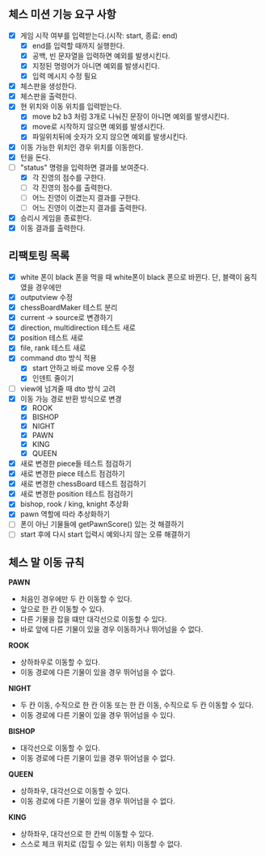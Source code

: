 ## 체스 미션 기능 요구 사항

- [x] 게임 시작 여부를 입력받는다.(시작: start, 종료: end)
  - [x] end를 입력할 때까지 실행한다.
  - [x] 공백, 빈 문자열을 입력하면 예외를 발생시킨다.
  - [x] 지정된 명령어가 아니면 예외를 발생시킨다.
  - [x] 입력 메시지 수정 필요
- [x] 체스판을 생성한다.
- [x] 체스판을 출력한다.
- [x] 현 위치와 이동 위치를 입력받는다.
  - [x] move b2 b3 처럼 3개로 나눠진 문장이 아니면 예외를 발생시킨다.
  - [x] move로 시작하지 않으면 예외를 발생시킨다.
  - [x] 파일위치뒤에 숫자가 오지 않으면 예외를 발생시킨다.
- [x] 이동 가능한 위치인 경우 위치를 이동한다.
- [x] 턴을 돈다.
- [ ] "status" 명령을 입력하면 결과를 보여준다.
  - [x] 각 진영의 점수를 구한다.
  - [ ] 각 진영의 점수를 출력한다.
  - [ ] 어느 진영이 이겼는지 결과를 구한다.
  - [ ] 어느 진영이 이겼는지 결과를 출력한다.
- [x] 승리시 게임을 종료한다.
- [x] 이동 결과를 출력한다.

## 리팩토링 목록
- [x] white 폰이 black 폰을 먹을 때 white폰이 black 폰으로 바뀐다. 단, 블랙이 움직였을 경우에만
- [x] outputview 수정
- [x] chessBoardMaker 테스트 분리
- [x] current -> source로 변경하기
- [x] direction, multidirection 테스트 새로
- [x] position 테스트 새로
- [x] file, rank 테스트 새로
- [x] command dto 방식 적용
  - [x] start 안하고 바로 move 오류 수정
  - [x] 인덴트 줄이기
- [ ] view에 넘겨줄 때 dto 방식 고려
- [x] 이동 가능 경로 반환 방식으로 변경
  - [x] ROOK
  - [x] BISHOP
  - [x] NIGHT
  - [x] PAWN
  - [x] KING
  - [x] QUEEN
- [x] 새로 변경한 piece들 테스트 점검하기
- [x] 새로 변경한 piece 테스트 점검하기
- [x] 새로 변경한 chessBoard 테스트 점검하기
- [x] 새로 변경한 position 테스트 점검하기
- [x] bishop, rook / king, knight 추상화
- [x] pawn 역할에 따라 추상화하기
- [ ] 폰이 아닌 기물들에 getPawnScore() 있는 것 해결하기 
- [ ] start 후에 다시 start 입력시 예외나지 않는 오류 해결하기

## 체스 말 이동 규칙

**PAWN**

- 처음인 경우에만 두 칸 이동할 수 있다.
- 앞으로 한 칸 이동할 수 있다.
- 다른 기물을 잡을 떄만 대각선으로 이동할 수 있다.
- 바로 앞에 다른 기물이 있을 경우 이동하거나 뛰어넘을 수 없다.

**ROOK**

- 상하좌우로 이동할 수 있다.
- 이동 경로에 다른 기물이 있을 경우 뛰어넘을 수 없다.

**NIGHT**

- 두 칸 이동, 수직으로 한 칸 이동 또는 한 칸 이동, 수직으로 두 칸 이동할 수 있다.
- 이동 경로에 다른 기물이 있을 경우 뛰어넘을 수 있다.

**BISHOP**

- 대각선으로 이동할 수 있다. 
- 이동 경로에 다른 기물이 있을 경우 뛰어넘을 수 없다.

**QUEEN**

- 상하좌우, 대각선으로 이동할 수 있다.
- 이동 경로에 다른 기물이 있을 경우 뛰어넘을 수 없다.

**KING**

- 상하좌우, 대각선으로 한 칸씩 이동할 수 있다.
- 스스로 체크 위치로 (잡힐 수 있는 위치) 이동할 수 없다.

